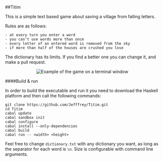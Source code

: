 ##Titim

This is a simple text based game about saving a village from falling letters.

Rules are as follows:

    - at every turn you enter a word
    - you can't use words more than once
    - every letter of an entered word is removed from the sky
    - if more than half of the houses are crushed you lose

The dictionary has its limits. If you find a better one you can change it, and make a pull request.

<p align="center">
    <img src="http://i.imgur.com/FrUM2yh.png" alt="Example of the game on a terminal window"/>
</p>

####Build & run

In order to build the executable and run it you need to download the Haskell platform and then
call the following commands:

```
git clone https://github.com/Jefffrey/Titim.git
cd Titim
cabal update
cabal sandbox init
cabal configure
cabal install --only-dependencies
cabal build
cabal run -- <width> <height>
```

Feel free to change `dictionary.txt` with any dictionary you want, as long as the separator for each word is `\n`.
Size is configurable with command line arguments.
